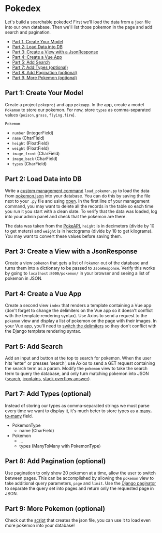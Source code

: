 

# Pokedex

Let's build a searchable pokedex! First we'll load the data from a `json` file into our own database. Then we'll list those pokemon in the page and add search and pagination.

- [Part 1: Create Your Model](#part-1-create-your-model)
- [Part 2: Load Data into DB](#part-2-load-data-into-db)
- [Part 3: Create a View with a JsonResponse](#part-3-create-a-view-with-a-jsonresponse)
- [Part 4: Create a Vue App](#part-4-create-a-vue-app)
- [Part 5: Add Search](#part-5-add-search)
- [Part 7: Add Types (optional)](#part-7-add-types-optional)
- [Part 8: Add Pagination (optional)](#part-8-add-pagination-optional)
- [Part 9: More Pokemon (optional)](#part-9-more-pokemon-optional)




## Part 1: Create Your Model

Create a project `pokeproj` and app `pokeapp`. In the app, create a model `Pokemon` to store our pokemon. For now, store `types` as comma-separated values (`poison,grass`, `flying,fire`).

`Pokemon`
- `number` (IntegerField)
- `name` (CharField)
- `height` (FloatField)
- `weight` (FloatField)
- `image_front` (CharField)
- `image_back` (CharField)
- `types` (CharField)


## Part 2: Load Data into DB

Write a [custom management command](../../3%20Django/docs/01%20Django%20Overview.md#custom-management-commands) `load_pokemon.py` to load the data from [pokemon.json](https://github.com/PdxCodeGuild/class_HB2/blob/main/3%20Django/labs/06%20Pokedex/pokemon.json) into your database. You can do this by saving the file next to your `.py` file and using [open](../../1%20Python/docs/File%20IO.md). In the first line of your management command, you may want to delete all the records in the table so each time you run it you start with a clean slate. To verify that the data was loaded, log into your admin panel and check that the pokemon are there.

The data was taken from the [PokeAPI](https://pokeapi.co/docs/v2#pokemon), `height` is in decimeters (divide by 10 to get meters) and `weight` is in hectograms (divide by 10 to get kilograms). You may want to convert these values before saving them.

## Part 3: Create a View with a JsonResponse

Create a view `pokemon` that gets a list of `Pokemon` out of the database and turns them into a dictionary to be passed to `JsonResponse`. Verify this works by going to `localhost:8000/pokemon/` in your browser and seeing a list of pokemon in JSON.

## Part 4: Create a Vue App

Create a second view `index` that renders a template containing a Vue app (don't forget to change the delimiters on the Vue app so it doesn't conflict with the template rendering syntax). Use Axios to send a request to the `pokemon` view and display a list of pokemon on the page with their images. In your Vue app, you'll need to [switch the delimiters](https://stackoverflow.com/questions/48125577/how-to-change-delimiters-in-vue-js) so they don't conflict with the Django template rendering syntax.

## Part 5: Add Search

Add an input and button at the top to search for pokemon. When the user hits 'enter' or presses 'search', use Axios to send a GET request containing the search term as a param. Modify the `pokemon` view to take the search term to query the database, and only turn matching pokemon into JSON ([search](https://docs.djangoproject.com/en/3.0/topics/db/search/), [icontains](https://docs.djangoproject.com/en/3.0/ref/models/querysets/#std:fieldlookup-icontains), [stack overflow answer](https://stackoverflow.com/questions/38478635/search-using-multiple-fields-django-building-the-object-list)).


## Part 7: Add Types (optional)

Instead of storing our types as comma-separated strings we must parse every time we want to display it, it's much beter to store types as a [many-to-many](https://docs.djangoproject.com/en/3.2/topics/db/examples/many_to_many/) field.

- PokemonType
  - name (CharField)
- Pokemon
  - ...
  - types (ManyToMany with PokemonType)


## Part 8: Add Pagination (optional)

Use pagination to only show 20 pokemon at a time, allow the user to switch between pages. This can be accomplished by allowing the `pokemon` view to take additional query parameters, `page` and `limit`. Use the [Django paginator](https://docs.djangoproject.com/en/3.2/topics/pagination/) to separate the query set into pages and return only the requested page in JSON.

## Part 9: More Pokemon (optional)

Check out the [script](./pokedex.py) that creates the json file, you can use it to load even more pokemon into your database!

